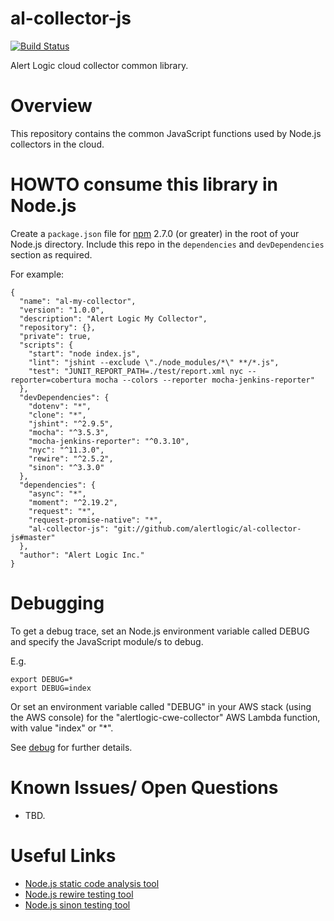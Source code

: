 # al-collector-js

[![Build Status](https://secure.travis-ci.org/alertlogic/al-collector-js.png?branch=master)](http://travis-ci.org/alertlogic/al-collector-js)

Alert Logic cloud collector common library.


# Overview

This repository contains the common JavaScript functions used by Node.js collectors in the cloud.  

# HOWTO consume this library in Node.js

Create a `package.json` file for [npm](https://www.npmjs.com/) 2.7.0 (or greater) 
in the root of your Node.js directory.  Include this repo in the 
`dependencies` and `devDependencies` section as required.  

For example:

```
{
  "name": "al-my-collector",
  "version": "1.0.0",
  "description": "Alert Logic My Collector",
  "repository": {},
  "private": true,
  "scripts": {
    "start": "node index.js",
    "lint": "jshint --exclude \"./node_modules/*\" **/*.js",
    "test": "JUNIT_REPORT_PATH=./test/report.xml nyc --reporter=cobertura mocha --colors --reporter mocha-jenkins-reporter"
  },
  "devDependencies": {
    "dotenv": "*",
    "clone": "*",
    "jshint": "^2.9.5",
    "mocha": "^3.5.3",
    "mocha-jenkins-reporter": "^0.3.10",
    "nyc": "^11.3.0",
    "rewire": "^2.5.2",
    "sinon": "^3.3.0"
  },
  "dependencies": {
    "async": "*",
    "moment": "^2.19.2",
    "request": "*",
    "request-promise-native": "*",
    "al-collector-js": "git://github.com/alertlogic/al-collector-js#master"
  },
  "author": "Alert Logic Inc."
}
```

# Debugging

To get a debug trace, set an Node.js environment variable called DEBUG and
specify the JavaScript module/s to debug.

E.g.

```
export DEBUG=*
export DEBUG=index
```

Or set an environment variable called "DEBUG" in your AWS stack (using the AWS 
console) for the "alertlogic-cwe-collector" AWS Lambda function, with 
value "index" or "*".

See [debug](https://www.npmjs.com/package/debug) for further details.

# Known Issues/ Open Questions

- TBD.

# Useful Links

- [Node.js static code analysis tool](http://jshint.com/install/)
- [Node.js rewire testing tool](https://github.com/jhnns/rewire)
- [Node.js sinon testing tool](http://sinonjs.org/)
